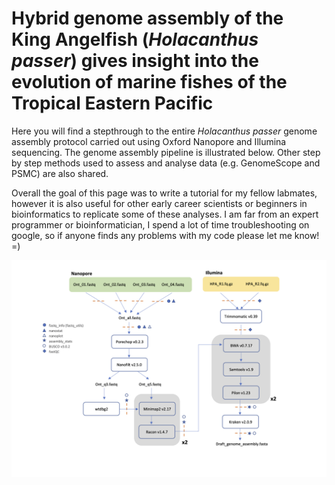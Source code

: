 # Hybrid genome assembly of the King Angelfish (*Holacanthus passer*) gives insight into the evolution of marine fishes of the Tropical Eastern Pacific 

Here you will find a stepthrough to the entire *Holacanthus passer* genome assembly protocol carried out using Oxford Nanopore and Illumina sequencing. The genome assembly pipeline is illustrated below. Other step by step methods used to assess and analyse data (e.g. GenomeScope and PSMC) are also shared. 

Overall the goal of this page was to write a tutorial for my fellow labmates, however it is also useful for other early career scientists or beginners in bioinformatics to replicate some of these analyses. I am far from an expert programmer or bioinformatician, I spend a lot of time troubleshooting on google, so if anyone finds any problems with my code please let me know! =)

<p align="center">
<img src="images/HPA_Genome_assembly_pipeline.png" width="1000"/>
</p>
